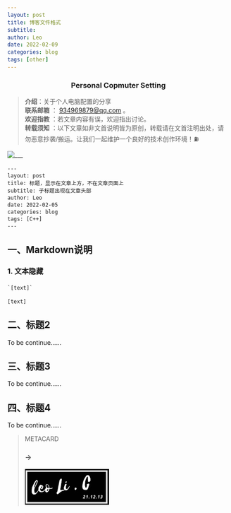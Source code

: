 ```yaml
---
layout: post
title: 博客文件格式
subtitle:
author: Leo
date: 2022-02-09
categories: blog
tags: [other]
---
```


<h3 align="center">Personal Copmuter Setting</h3>

> **介绍**：关于个人电脑配置的分享  
> **联系邮箱** ： 934969879@qq.com 。  
> **欢迎指教** ：若文章内容有误，欢迎指出讨论。  
> **转载须知** ：以下文章如非文首说明皆为原创，转载请在文首注明出处，请勿恶意抄袭/搬运。让我们一起维护一个良好的技术创作环境！⛽️

![___](https://img.shields.io/badge/Author-Leo-blue.svg)

```
---
layout: post
title: 标题，显示在文章上方，不在文章页面上
subtitle: 子标题出现在文章头部
author: Leo
date: 2022-02-05
categories: blog
tags: [C++]
---
```

## 一、Markdown说明

### 1. 文本隐藏

`` `[text]` ``

`[text]`

## 二、标题2

To be continue......

## 三、标题3

To be continue......

## 四、标题4

To be continue......



> METACARD
> ### ->
>![___](/asserts/img/square_mid.jpg)